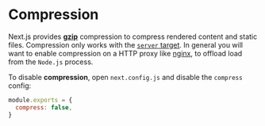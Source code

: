 # Compression

Next.js provides [**gzip**](https://tools.ietf.org/html/rfc6713#section-3) compression to compress rendered content and static files. Compression only works with the [`server` target](/docs/api-reference/next.config.js/build-target.md#server-target). In general you will want to enable compression on a HTTP proxy like [nginx](https://www.nginx.com/), to offload load from the `Node.js` process.

To disable **compression**, open `next.config.js` and disable the `compress` config:

```js
module.exports = {
  compress: false,
}
```

